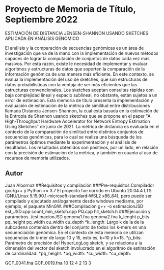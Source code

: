 # Proyecto de Memoria de Título, Septiembre 2022
ESTIMACIÓN DE DISTANCIA JENSEN-SHANNON USANDO SKETCHES APLICADA EN ANÁLISIS GENÓMICO

El análisis y la comparación de secuencias genómicas es un área de investigación que va de la mano con la implementación de nuevos métodos capaces de lograr la computación de conjuntos de datos cada vez más masivos. Por esta razón, existe le necesidad de implementar y evaluar algoritmos y estructuras de datos que soporten la comparación de la información genómica de una manera más eficiente. En este contexto, se evalúa la implementación del uso de sketches, que son estructuras de datos probabilísticas con la ventaja de ser más eficientes que las estructuras convencionales. Los sketches aceptan consultas rápidas con baja complejidad lineal y espacio sublineal, no obstante, están sujetos a un error de estimación.
Esta memoria de título presenta la implementación y evaluación de estimación de la métrica de similitud entre distribuciones llamada Distancia Jensen-Shannon, la cual está basada en la estimación de la Entropía de Shannon usando sketches que se propone en el paper "A High-Throughput Hardware Accelerator for
Network Entropy Estimation Using Sketches" de junio de 2021. La métrica de distancia es evaluada en el contexto de la comparación de similitud entre distintos conjuntos de secuencias genómicas, para lo cual se realiza una búsqueda de los parámetros óptimos mediante la experimentación y el análisis de resultados. Los resultados obtenidos son positivos, por un lado, en relación con la precisión de estimación de la métrica, y también en cuanto al uso de recursos de memoria utilizados.
## Autor
Juan Albornoz
##Requisitos y compilación
###Pre-requisitos
Compilador gcc/g++ y Python >= 3.7
El proyecto fue corrido en Ubuntu 20.04.4 LTS (GNU/Linux 5.15.90.1-microsoft-standard-WSL2 x86_64), pero puede ser compilado y ejecutado análogamente desde windows mediante, por ejemplo, el paquete MinGW.
###Compilación
g++ -o estimacionJSD est_JSD.cpp count_min_sketch.cpp PQ.cpp hll_sketch.h
###Ejecución y parámetros
./estimacionJSD genoma1.fna genoma2.fna k_lenght p_bits pq_height pq_width cu_width cu_depth
*k_length: Largo k de la de la subcadena contenida dentro del conjunto de todos los k-mers en una secuenciación genómica. En el contexto de esta memoria se utilizan secuencias de k-mer de largo 10 y 15, esto es, k=10 y k=15.
*p_bits: Parámetro de precisión del HyperLogLog sketch, y se relaciona a la dimensión del vector del sketch involucrado en el algoritmo de estimación de cardinalidad.
*pq_height: 
*pq_width:
*cu_width:
*cu_depth:

GCF_0041.fna GCF_0019.fna 10 12 4 2 13 3
